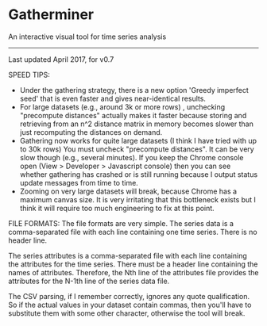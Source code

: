 # Gatherminer
An interactive visual tool for time series analysis

-------------------

Last updated April 2017, for v0.7

SPEED TIPS:
- Under the gathering strategy, there is a new option 'Greedy imperfect seed' that is even faster and gives near-identical results.
- For large datasets (e.g., around 3k or more rows) , unchecking "precompute distances" actually makes it faster because storing and retrieving from an n^2 distance matrix in memory becomes slower than just recomputing the distances on demand.
- Gathering now works for quite large datasets (I think I have tried with up to 30k rows) You must uncheck "precompute distances". It can be very slow though (e.g., several minutes). If you keep the Chrome console open (View > Developer > Javascript console) then you can see whether gathering has crashed or is still running because I output status update messages from time to time.
- Zooming on very large datasets will break, because Chrome has a maximum canvas size. It is very irritating that this bottleneck exists but I think it will require too much engineering to fix at this point.


FILE FORMATS:
The file formats are very simple.
The series data is a comma-separated file with each line containing one time series. There is no header line.

The series attributes is a comma-separated file with each line containing the attributes for the time series. There must be a header line containing the names of attributes. Therefore, the Nth line of the attributes file provides the attributes for the N-1th line of the series data file.

The CSV parsing, if I remember correctly, ignores any quote qualification. So if the actual values in your dataset contain commas, then you'll have to substitute them with some other character, otherwise the tool will break.
